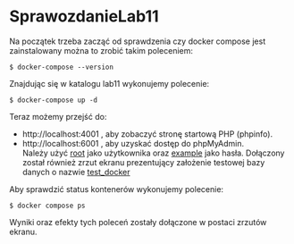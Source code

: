 # SprawozdanieLab11
Na początek trzeba zacząć od sprawdzenia czy docker compose jest zainstalowany można to zrobić takim poleceniem:  
  
`$ docker-compose --version`  
  
Znajdując się w katalogu lab11 wykonujemy polecenie:  
  
`$ docker-compose up -d`  
  
Teraz możemy przejść do:  
* http://localhost:4001 , aby zobaczyć stronę startową PHP (phpinfo).  
* http://localhost:6001 , aby uzyskać dostęp do phpMyAdmin.  
Należy użyć <ins>root</ins> jako użytkownika oraz <ins>example</ins> jako hasła.
Dołączony został również zrzut ekranu prezentujący założenie testowej bazy danych o nazwie <ins>test_docker</ins>
  
Aby sprawdzić status kontenerów wykonujemy polecenie:
  
`$ docker compose ps`

Wyniki oraz efekty tych poleceń zostały dołączone w postaci zrzutów ekranu.
